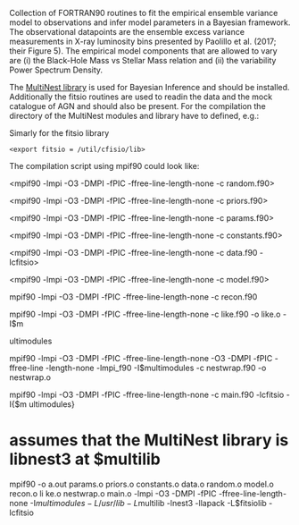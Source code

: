 Collection of FORTRAN90 routines to fit the empirical ensemble variance model to observations and infer model parameters in a Bayesian framework. The observational datapoints are the ensemble excess variance measurements in X-ray luminosity bins presented by Paolillo et al. (2017; their Figure 5). The empirical model components that are allowed to vary are (i) the Black-Hole Mass vs Stellar Mass relation and (ii) the variability Power Spectrum Density.

The [MultiNest library](https://github.com/farhanferoz/MultiNest) is used for Bayesian Inference and should be installed. Additionally the fitsio routines are used to readin the data and the mock catalogue of AGN and should also be present. For the compilation the directory of the MultiNest modules and library have to defined, e.g.:


<export multimod = /util/MultiNest/MultiNest>
<export multilib = /util/MultiNest/MultiNest>

Simarly for the fitsio library

`<export fitsio = /util/cfisio/lib>`

The compilation script using mpif90 could look like:


<mpif90 -lmpi -O3 -DMPI -fPIC -ffree-line-length-none -c random.f90>

<mpif90 -lmpi -O3 -DMPI -fPIC -ffree-line-length-none -c priors.f90>

<mpif90 -lmpi -O3 -DMPI -fPIC -ffree-line-length-none -c params.f90>

<mpif90 -lmpi -O3 -DMPI -fPIC -ffree-line-length-none -c constants.f90>

<mpif90 -lmpi -O3 -DMPI -fPIC -ffree-line-length-none -c data.f90 -lcfitsio>

<mpif90 -lmpi -O3 -DMPI -fPIC -ffree-line-length-none -c model.f90>

mpif90 -lmpi -O3 -DMPI -fPIC -ffree-line-length-none -c recon.f90

mpif90 -lmpi -O3 -DMPI -fPIC -ffree-line-length-none -c like.f90  -o like.o -I$m

ultimodules 

mpif90 -lmpi -O3 -DMPI -fPIC -ffree-line-length-none -O3 -DMPI -fPIC -ffree-line
-length-none -lmpi_f90 -I$multimodules -c nestwrap.f90 -o nestwrap.o

mpif90 -lmpi -O3 -DMPI -fPIC -ffree-line-length-none -c main.f90 -lcfitsio -I{$m
ultimodules}

# assumes that the MultiNest library is libnest3 at $multilib
mpif90 -o a.out params.o priors.o constants.o data.o random.o model.o recon.o li
ke.o nestwrap.o main.o -lmpi -O3 -DMPI -fPIC -ffree-line-length-none -I$multimod
ules -L/usr/lib -L$multilib -lnest3 -llapack -L$fitsiolib -lcfitsio
